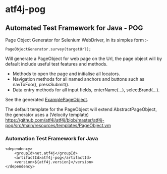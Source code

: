 # atf4j-pog

## Automated Test Framework for Java - POG

Page Object Generator for Selenium WebDriver, in its simples form :-

	PageObjectGenerator.survey(targetUrl);

Will generate a PageObject for web page on the Url, the page object will by default include useful test features and methods.

 * Methods to open the page and initialise all locators.
 * Navigation methods for all named anchors and buttons such as navToFoo(), pressSubmit().
 * Data entry methods for all input fields, enterName(...), selectBrand(...).

See the generated [ExamplePageObject](https://github.com/atf4j/atf4j/blob/master/atf4j-pog/src/generated/java/net/atf4j/generated/ExamplePageObject.java).

The default template for the PageObject will extend AbstractPageObject, the generator uses a (Velocity template)
https://github.com/atf4j/atf4j/blob/master/atf4j-pog/src/main/resources/templates/PageObject.vm

### Automation Test Framework for Java

	<dependency>
		<groupId>net.atf4j</groupId>
		<artifactId>atf4j-pog</artifactId>
		<version>${atf4j.version}</version>
	</dependency>
